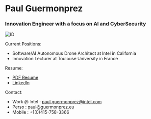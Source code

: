 # Paul Guermonprez

### Innovation Engineer with a focus on AI and CyberSecurity

![ID](https://github.com/guermonprez/www/blob/master/docs/id.jpg?raw=true)

Current Positions:
* Software/AI Autonomous Drone Architect at Intel in California
* Innovation Lecturer at Toulouse University in France 

Resume:
* [PDF Resume](https://github.com/guermonprez/www/raw/master/docs/Paul_Guermonprez_-_Innovation_Engineer_CV.pdf)
* [LinkedIn](http://www.linkedin.com/in/paulguermonprez)

Contact:
* Work @ Intel : paul.guermonprez@intel.com
* Perso : paul@guermonprez.eu
* Mobile : +1(0)415-758-3366
